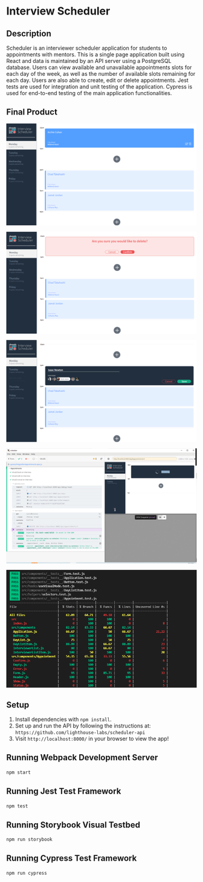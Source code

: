 # Interview Scheduler

## Description

Scheduler is an interviewer scheduler application for students to appointments with mentors. This is a single page application built using React and data is maintained by an API server using a PostgreSQL database. Users can view available and unavailable appointments slots for each day of the week, as well as the number of available slots remaining for each day. Users are also able to create, edit or delete appointments. Jest tests are used for integration and unit testing of the application. Cypress is used for end-to-end testing of the main application functionalities.

## Final Product

!["Screenshot of Interview Scheduler"](https://github.com/a25osman/scheduler/blob/master/docs/Interview%20Scheduler%20Home%20Page.png?raw=true)

!["screenshot of Appointment Deletion Confirmation"](https://github.com/a25osman/scheduler/blob/master/docs/Interview%20Scheduler%20Appointment%20Deletion%20Confirmation.png?raw=true)

!["screenshot of Appointment Creation"](https://github.com/a25osman/scheduler/blob/master/docs/Interview%20Scheduler%20Appointment%20Creation.png?raw=true)

!["screenshot of Cypress Testing"](https://github.com/a25osman/scheduler/blob/master/docs/Interview%20Scheduler%20Cypress%20Testing.png?raw=true)

!["screenshot of Coverage Report"](https://github.com/a25osman/scheduler/blob/master/docs/Interview%20Scheduler%20Test%20Coverage.png?raw=true)


## Setup

1. Install dependencies with `npm install`.
2. Set up and run the API by following the instructions at: `https://github.com/lighthouse-labs/scheduler-api`
3. Visit `http://localhost:8000/` in your browser to view the app!

## Running Webpack Development Server

```sh
npm start
```

## Running Jest Test Framework

```sh
npm test
```

## Running Storybook Visual Testbed

```sh
npm run storybook
```

## Running Cypress Test Framework

```sh
npm run cypress
```
